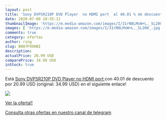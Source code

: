 ```yaml
---
layout: post
title: 'Sony DVPSR210P DVD Player  no HDMI port  al 40.01 % de descuento'
date: 2020-07-08 18:55:11
thumbnailImage: 'https://m.media-amazon.com/images/I/31rN8LMxW+L._SL200_.jpg'
images: [ 'https://m.media-amazon.com/images/I/31rN8LMxW+L._SL200_.jpg' ]
comments: true
category: ofertas
author: ring
slug: B007F9XHBI
description:
actualPrice: 20.99 USD
comparePrice: 34.99 USD
inStock: true
---
```


Está [Sony DVPSR210P DVD Player  no HDMI port ](https://www.amazon.com/dp/B007F9XHBI/?tag=redken08-20) con 40.01 de descuento por 20.99 USD (original: 34.99 USD) en el siguiente enlace!

[![](https://m.media-amazon.com/images/I/31rN8LMxW+L._SL200_.jpg)](https://www.amazon.com/dp/B007F9XHBI/?tag=redken08-20)

[Ver la oferta!!](https://www.amazon.com/dp/B007F9XHBI/?tag=redken08-20)

[Consulta otras ofertas en nuestro canal de telegram](https://t.me/s/ofertas25)
